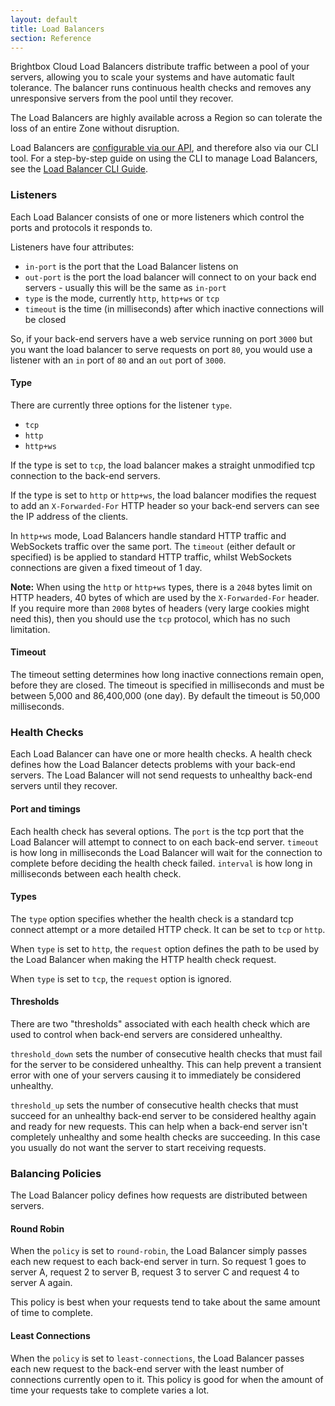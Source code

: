 ```yaml
---
layout: default
title: Load Balancers
section: Reference
---
```


Brightbox Cloud Load Balancers distribute traffic between a pool of your
servers, allowing you to scale your systems and have automatic fault
tolerance. The balancer runs continuous health checks and removes any
unresponsive servers from the pool until they recover.

The Load Balancers are highly available across a Region so can tolerate
the loss of an entire Zone without disruption.

Load Balancers are
[configurable via our API](https://api.gb1.brightbox.com/1.0/#load_balancer),
and therefore also via our CLI tool. For a step-by-step guide on using the
CLI to manage Load Balancers, see the
[Load Balancer CLI Guide](/guides/cli/load-balancers/).

### Listeners

Each Load Balancer consists of one or more listeners which control the ports
and protocols it responds to.

Listeners have four attributes:

* `in-port` is the port that the Load Balancer listens on
* `out-port` is the port the load balancer will connect to on your back end
servers - usually this will be the same as `in-port`
* `type` is the mode, currently `http`, `http+ws` or `tcp`
* `timeout` is the time (in milliseconds) after which inactive connections
will be closed

So, if your back-end servers have a web service running on port `3000` but
you want the load balancer to serve requests on port `80`, you would use a
listener with an `in` port of `80` and an `out` port of `3000`.

#### Type

There are currently three options for the listener `type`.

* `tcp`
* `http`
* `http+ws`

If the type is set to `tcp`, the load balancer makes a straight
unmodified tcp connection to the back-end servers.

If the type is set to `http` or `http+ws`, the load balancer modifies
the request to add an `X-Forwarded-For` HTTP header so your back-end servers
can see the IP address of the clients.

In `http+ws` mode, Load Balancers handle standard HTTP traffic and
WebSockets traffic over the same port. The `timeout` (either default or
specified) is be applied to standard HTTP traffic, whilst WebSockets
connections are given a fixed timeout of 1 day.

**Note:** When using the `http` or `http+ws` types, there is a `2048`
bytes limit on HTTP headers, 40 bytes of which are used by the
`X-Forwarded-For` header. If you require more than `2008` bytes of headers
(very large cookies might need this), then you should use the `tcp` protocol,
which has no such limitation.

#### Timeout

The timeout setting determines how long inactive connections remain open, 
before they are closed. The timeout is specified in milliseconds and must
be between 5,000 and 86,400,000 (one day). By default the timeout is
50,000 milliseconds.

### Health Checks

Each Load Balancer can have one or more health checks. A health check defines
how the Load Balancer detects problems with your back-end servers. The
Load Balancer will not send requests to unhealthy back-end servers
until they recover.

#### Port and timings

Each health check has several options. The `port` is the tcp port that the
Load Balancer will attempt to connect to on each back-end server.
`timeout` is how long in milliseconds the Load Balancer will wait for the
connection to complete before deciding the health check failed. `interval`
is how long in milliseconds between each health check.

#### Types

The `type` option specifies whether the health check is a standard tcp
connect attempt or a more detailed HTTP check.  It can be set to `tcp`
or `http`.

When `type` is set to `http`, the `request` option defines the path to be
used by the Load Balancer when making the HTTP health check request.

When `type` is set to `tcp`, the `request` option is ignored.

#### Thresholds

There are two "thresholds" associated with each health check which are used
to control when back-end servers are considered unhealthy.

`threshold_down` sets the number of consecutive health checks that must
fail for the server to be considered unhealthy.  This can help prevent a
transient error with one of your servers causing it to immediately be
considered unhealthy.

`threshold_up` sets the number of consecutive health checks that must
succeed for an unhealthy back-end server to be considered healthy again
and ready for new requests.  This can help when a back-end server isn't
completely unhealthy and some health checks are succeeding. In this case
you usually do not want the server to start receiving requests.

### Balancing Policies

The Load Balancer policy defines how requests are distributed between servers.

#### Round Robin

When the `policy` is set to `round-robin`, the Load Balancer simply passes
each new request to each back-end server in turn. So request 1 goes to
server A, request 2 to server B, request 3 to server C and request 4 to
server A again.

This policy is best when your requests tend to take about the same amount
of time to complete.

#### Least Connections

When the `policy` is set to `least-connections`, the Load Balancer passes
each new request to the back-end server with the least number of connections
currently open to it.  This policy is good for when the amount of time your
requests take to complete varies a lot.

